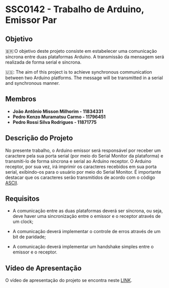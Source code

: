 # SSC0142 - Trabalho de Arduino, Emissor Par

## Objetivo

🇧🇷:O objetivo deste projeto consiste em estabelecer uma comunicação síncrona entre duas plataformas Arduino. A transmissão da mensagem será realizada de forma serial e síncrona.

🇺🇸: The aim of this project is to achieve synchronous communication between two Arduino platforms. The message will be transmitted in a serial and synchronous manner. 

## Membros

- **João Antônio Misson Milhorim - 11834331**
- **Pedro Kenzo Muramatsu Carmo - 11796451**
- **Pedro Rossi Silva Rodrigues - 11871775**

## Descrição do Projeto

No presente trabalho, o Arduino emissor será responsável por receber um caractere pela sua porta serial (por meio do Serial Monitor da plataforma) e transmiti-lo de forma síncrona e serial ao Arduino receptor. O Arduino receptor, por sua vez, irá imprimir os caracteres recebidos em sua porta serial, exibindo-os para o usuário por meio do Serial Monitor. É importante destacar que os caracteres serão transmitidos de acordo com o código [ASCII](https://upload.wikimedia.org/wikipedia/commons/d/dd/ASCII-Table.svg).

## Requisitos

- A comunicação entre as duas plataformas deverá ser síncrona, ou seja, deve haver uma sincronização entre o emissor e o receptor através de um clock;

- A comunicação deverá implementar o controle de erros através de um bit de paridade;

- A comunicação deverá implementar um handshake simples entre o emissor e o receptor.

## Vídeo de Apresentação

O vídeo de apresentação do projeto se encontra neste [LINK]().
